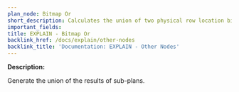 ```yaml
---
plan_node: Bitmap Or
short_description: Calculates the union of two physical row location bitmaps.
important_fields:
title: EXPLAIN - Bitmap Or
backlink_href: /docs/explain/other-nodes
backlink_title: 'Documentation: EXPLAIN - Other Nodes'
---
```


**Description:**

Generate the union of the results of sub-plans.